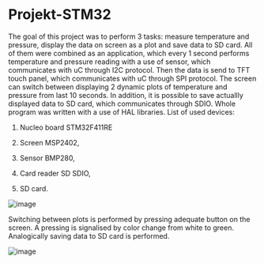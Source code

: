 # Projekt-STM32
The goal of this project was to perform 3 tasks: measure temperature and pressure, display the data on screen as a plot and save data to SD card. All of them were combined as an application, which every 1 second performs temperature and pressure reading with a use of sensor, which communicates with uC through I2C protocol. Then the data is send to TFT touch panel, which communicates with uC through SPI protocol. The screen can switch between displaying 2 dynamic plots of temperature and pressure from last 10 seconds. In addition, it is possible to save actuallly displayed data to SD card, which communicates through SDIO. Whole program was written with a use of HAL libraries.
List of used devices:

1) Nucleo board STM32F411RE

2) Screen MSP2402,

3) Sensor BMP280,

4) Card reader SD SDIO,

5) SD card.

![image](https://github.com/Mefiu1000/Projekt-STM32/assets/68904952/7f0fd44b-8888-48a6-bc05-3abc4172c4db)

Switching between plots is performed by pressing adequate button on the screen. A pressing  is signalised by color change from white to green. Analogically saving data to SD card is performed.

![image](https://github.com/Mefiu1000/Projekt-STM32/assets/68904952/2b3a2092-716d-4284-8930-164550221360)
